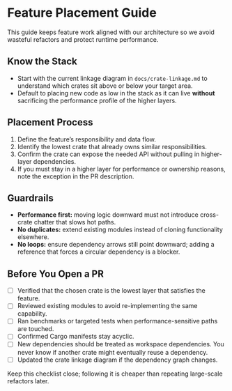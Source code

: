 # Feature Placement Guide

This guide keeps feature work aligned with our architecture so we avoid wasteful refactors and protect runtime performance.

## Know the Stack
- Start with the current linkage diagram in `docs/crate-linkage.md` to understand which crates sit above or below your target area.
- Default to placing new code as low in the stack as it can live **without** sacrificing the performance profile of the higher layers.

## Placement Process
1. Define the feature’s responsibility and data flow.
2. Identify the lowest crate that already owns similar responsibilities.
3. Confirm the crate can expose the needed API without pulling in higher-layer dependencies.
4. If you must stay in a higher layer for performance or ownership reasons, note the exception in the PR description.

## Guardrails
- **Performance first:** moving logic downward must not introduce cross-crate chatter that slows hot paths.
- **No duplicates:** extend existing modules instead of cloning functionality elsewhere.
- **No loops:** ensure dependency arrows still point downward; adding a reference that forces a circular dependency is a blocker.

## Before You Open a PR
- [ ] Verified that the chosen crate is the lowest layer that satisfies the feature.
- [ ] Reviewed existing modules to avoid re-implementing the same capability.
- [ ] Ran benchmarks or targeted tests when performance-sensitive paths are touched.
- [ ] Confirmed Cargo manifests stay acyclic.
- [ ] New dependencies should be treated as workspace dependencies. You never know if another crate might eventually reuse a dependency.
- [ ] Updated the crate linkage diagram if the dependency graph changes.

Keep this checklist close; following it is cheaper than repeating large-scale refactors later.
